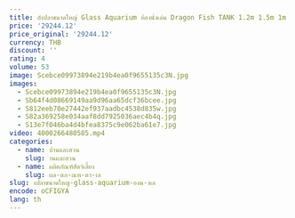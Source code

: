 ```yaml
---
title: ถังปลาขนาดใหญ่ Glass Aquarium ห้องนั่งเล่น Dragon Fish TANK 1.2m 1.5m 1m 3M อลูมิเนียมด้านล่างตู้ด้านล่างกรอง
price: '29244.12'
price_original: '29244.12'
currency: THB
discount: ''
rating: 4
volume: 53
image: Scebce09973894e219b4ea0f9655135c3N.jpg
images:
  - Scebce09973894e219b4ea0f9655135c3N.jpg
  - Sb64f4d08669149aa9d96aa65dcf36bcee.jpg
  - S812eeb70e27442ef937aadbc4538d835w.jpg
  - S82a369258e034aaf8dd7925036aec4b4q.jpg
  - S13e7f046ba4d4bfea8375c9e062ba61e7.jpg
video: 4000266480585.mp4
categories:
  - name: บ้านและสวน
    slug: านและสวน
  - name: ผลิตภัณฑ์สัตว์เลี้ยง
    slug: ผล-ตภ-ณฑ-ตว-เล
slug: งปลาขนาดใหญ-glass-aquarium-องน-งเล
encode: oCFIGYA
lang: th
---
```

  